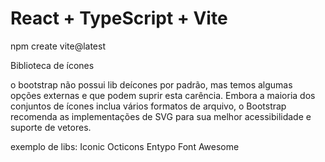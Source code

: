 # React + TypeScript + Vite

npm create vite@latest

Biblioteca de ícones

o bootstrap não possui lib deícones por padrão, mas temos algumas opções externas e que podem suprir esta carência. Embora a maioria dos conjuntos de ícones inclua vários formatos de arquivo, o Bootstrap recomenda as implementações de SVG para sua melhor acessibilidade e suporte de vetores.

exemplo de libs:
Iconic
Octicons
Entypo
Font Awesome